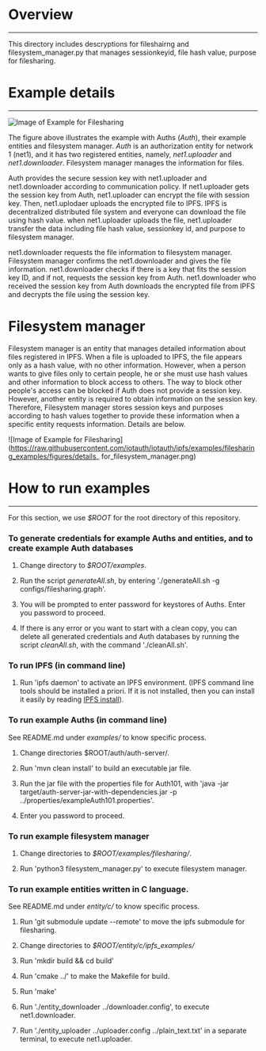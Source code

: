 # Overview
---
This directory includes descryptions for fileshairng and filesystem_manager.py that manages sessionkeyid, file hash value, purpose for filesharing.


# Example details
---
![Image of Example for Filesharing](https://raw.githubusercontent.com/iotauth/iotauth/ipfs/examples/filesharing_examples/figures/example_description.png)

The figure above illustrates the example with Auths (*Auth*), their example entities and filesystem manager. *Auth* is an authorization entity for network 1 (net1), and it has two registered entities, namely, *net1.uploader* and *net1.downloader*. Filesystem manager manages the information for files.

Auth provides the secure session key with net1.uploader and net1.downloader according to communication policy. If net1.uploader gets the session key from Auth, net1.uploader can encrypt the file with session key. Then, net1.uplodaer uploads the encrypted file to IPFS. IPFS is decentralized distributed file system and everyone can download the file using hash value. when net1.uploader uploads the file, net1.uploader transfer the data including file hash value, sessionkey id, and purpose to filesystem manager.

 net1.downloader requests the file information to filesystem manager. Filesystem manager confirms the net1.downloader and gives the file information. 
net1.downloader checks if there is a key that fits the session key ID, and if not, requests the session key from Auth. net1.downloader who received the session key from Auth downloads the encrypted file from IPFS and decrypts the file using the session key.

# Filesystem manager
Filesystem manager is an entity that manages detailed information about files registered in IPFS. When a file is uploaded to IPFS, the file appears only as a hash value, with no other information. However, when a person wants to give files only to certain people, he or she must use hash values and other information to block access to others. The way to block other people's access can be blocked if Auth does not provide a session key. However, another entity is required to obtain information on the session key. Therefore, Filesystem manager stores session keys and purposes according to hash values together to provide these information when a specific entity requests information. Details are below.

![Image of Example for Filesharing](https://raw.githubusercontent.com/iotauth/iotauth/ipfs/examples/filesharing_examples/figures/details_ for_filesystem_manager.png)



# How to run examples
---
For this section, we use *$ROOT* for the root directory of this repository.

### To generate credentials for example Auths and entities, and to create example Auth databases

1. Change directory to *$ROOT/examples*.

2. Run the script *generateAll.sh*, by entering './generateAll.sh -g configs/filesharing.graph'.

3. You will be prompted to enter password for keystores of Auths. Enter you password to proceed.

4. If there is any error or you want to start with a clean copy, you can delete all generated credentials and Auth databases by running the script *cleanAll.sh*, with the command './cleanAll.sh'.

### To run IPFS (in command line)
1. Run 'ipfs daemon' to activate an IPFS environment. (IPFS command line tools should be installed a priori. If it is not installed, then you can install it easily by reading [IPFS install](https://docs.ipfs.tech/install/command-line/#install-official-binary-distributions)).

### To run example Auths (in command line)
See README.md under *examples/* to know specific process.
1. Change directories $ROOT/auth/auth-server/.

2. Run 'mvn clean install' to build an executable jar file.

3. Run the jar file with the properties file for Auth101, with 'java -jar target/auth-server-jar-with-dependencies.jar -p ../properties/exampleAuth101.properties'.

4. Enter you password to proceed.

### To run example filesystem manager

1. Change directories to *$ROOT/examples/filesharing/*.

2. Run 'python3 filesystem_manager.py' to execute filesystem manager.

### To run example entities written in C language.
See README.md under *entity/c/* to know specific process.

1. Run 'git submodule update --remote' to move the ipfs submodule for filesharing.

2. Change directories to *$ROOT/entity/c/ipfs_examples/*

3. Run 'mkdir build && cd build'

4. Run 'cmake ../' to make the Makefile for build.

5. Run 'make' 

6. Run './entity_downloader ../downloader.config', to execute net1.downloader.

7. Run './entity_uploader ../uploader.config ../plain_text.txt' in a separate terminal, to execute net1.uploader.